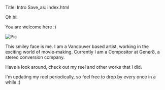 Title: Intro
Save_as: index.html

Oh hi!

You are welcome here :)

![Pic]({filename}/media/ivanna_sm.jpg)

This smiley face is me. I am a Vancouver based artist, working in the exciting world
of movie-making. Currently I am a Compositor at Gener8, a stereo conversion company.

Have a look around, check out my reel and other works that I did. 

I'm updating my reel periodically, so feel free to drop by every once in a while :)

